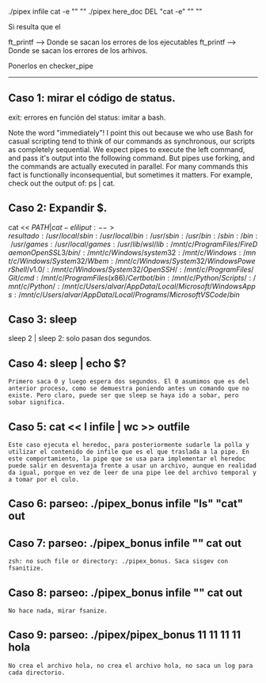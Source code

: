 ./pipex infile cat -e "" ""
./pipex here\_doc DEL "cat -e" "" ""

Si resulta que el 

ft_printf --> Donde se sacan los errores de los ejecutables
ft_printf --> Donde se sacan los errores de los arhivos.

Ponerlos en checker_pipe

--------------------
## Caso 1: mirar el código de status.

exit: errores en función del status: imitar a bash.

Note the word "immediately"! I point this out because we who use Bash for casual scripting tend to think of our commands as synchronous, our scripts as completely sequential. We expect pipes to execute the left command, and pass it's output into the following command. But pipes use forking, and the commands are actually executed in parallel. For many commands this fact is functionally inconsequential, but sometimes it matters. For example, check out the output of: ps | cat. 


## Caso 2: Expandir $.

cat << $PATH | cat -e liliput :--> resultado: /usr/local/sbin:/usr/local/bin:/usr/sbin:/usr/bin:/sbin:/bin:/usr/games:/usr/local/games:/usr/lib/wsl/lib:/mnt/c/Program Files/FireDaemon OpenSSL 3/bin/:/mnt/c/Windows/system32:/mnt/c/Windows:/mnt/c/Windows/System32/Wbem:/mnt/c/Windows/System32/WindowsPowerShell/v1.0/:/mnt/c/Windows/System32/OpenSSH/:/mnt/c/Program Files/Git/cmd:/mnt/c/Program Files (x86)/Certbot/bin:/mnt/c/Python/Scripts/:/mnt/c/Python/:/mnt/c/Users/alvar/AppData/Local/Microsoft/WindowsApps:/mnt/c/Users/alvar/AppData/Local/Programs/Microsoft VS Code/bin$

## Caso 3: sleep

sleep 2 | sleep 2: solo pasan dos segundos.


## Caso 4: sleep | echo $?

	Primero saca 0 y luego espera dos segundos. El 0 asumimos que es del anterior proceso, como se demuestra poniendo antes un comando que no existe. Pero claro, puede ser que sleep se haya ido a sobar, pero sobar significa.

## Caso 5: cat << l infile | wc >> outfile
	Este caso ejecuta el heredoc, para posteriormente sudarle la polla y utilizar el contenido de infile que es el que traslada a la pipe. En este comportamiento, la pipe que se usa para implementar el heredoc puede salir en desventaja frente a usar un archivo, aunque en realidad da igual, porque en vez de leer de una pipe lee del archivo temporal y a tomar por el culo.


## Caso 6: parseo: ./pipex_bonus infile "ls" "cat" out

## Caso 7: parseo:  ./pipex_bonus infile "" cat out 
	zsh: no such file or directory: ./pipex_bonus. Saca sisgev con fsanitize.

## Caso 8: parseo: ./pipex_bonus infile "" cat out
	No hace nada, mirar fsanize.

## Caso 9: parseo: ./pipex/pipex_bonus 11 11 11 11 hola
	No crea el archivo hola, no crea el archivo hola, no saca un log para cada directorio.